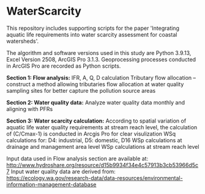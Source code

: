 # WaterScarcity
This repository includes supporting scripts for the paper 'Integrating aquatic life requirements into water scarcity assessment for coastal watersheds'.

The algorithm and software versions used in this study are Python 3.9.13, Excel Version 2508, ArcGIS Pro 3.1.3. Geoprocessing processes conducted in ArcGIS Pro are recorded as Python scripts.

**Section 1: Flow analysis:**
IFR, A, Q, D calculation
Tributary flow allocation – construct a method allowing tributaries flow allocation at water quality sampling sites for better capture the pollution source areas

**Section 2: Water quality data:**
Analyze water quality data monthly and aligning with PFRs

**Section 3: Water scarcity calculation:**
According to spatial variation of aquatic life water quality requirements at stream reach level, the calculation of (C/Cmax-1) is conducted in Arcgis Pro for clear visulization
WSq calculations for: D4: industrial, D5: domestic, D16
WSp calculations  at drainage and management area level
WSp calculations at stream reach level

Input data used in Flow analysis section are available at: http://www.hydroshare.org/resource/d15b9934f34e4c57913b3cb53966d5c7
Input water quality data are derived from: https://ecology.wa.gov/research-data/data-resources/environmental-information-management-database

